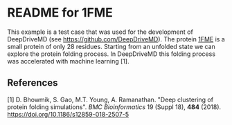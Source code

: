 # README for 1FME

This example is a test case that was used for the development of 
DeepDriveMD (see https://github.com/DeepDriveMD). The protein
[1FME](https://www.rcsb.org/structure/1FME) is a small protein
of only 28 residues. Starting from an unfolded state we can
explore the protein folding process. In DeepDriveMD this folding
process was accelerated with machine learning [1].

## References

[1] D. Bhowmik, S. Gao, M.T. Young, A. Ramanathan. "Deep clustering of protein folding simulations". _BMC Bioinformatics_ 19 (Suppl 18), **484** (2018). https://doi.org/10.1186/s12859-018-2507-5
